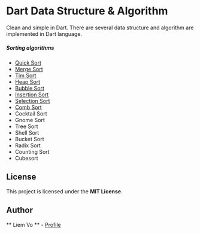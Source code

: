 # Dart Data Structure & Algorithm

Clean and simple in Dart. There are several data structure and algorithm are implemented in Dart language.

##### Sorting algorithms
- [Quick Sort](https://github.com/liemvo/Dart_DataStructure_Algorithm/blob/master/Algorithm/QuickSort/QuickSort.dart)
- [Merge Sort](https://github.com/liemvo/Dart_DataStructure_Algorithm/blob/master/Algorithm/MergeSort/MergeSort.dart)
- [Tim Sort](https://github.com/liemvo/Dart_DataStructure_Algorithm/blob/master/Algorithm/TimSort/TimSort.dart)
- [Heap Sort](https://github.com/liemvo/Dart_DataStructure_Algorithm/blob/master/Algorithm/HeapSort/HeapSort.dart)
- [Bubble Sort](https://github.com/liemvo/Dart_DataStructure_Algorithm/blob/master/Algorithm/BubbleSort/BubbleSort.dart)
- [Insertion Sort](https://github.com/liemvo/Dart_DataStructure_Algorithm/blob/master/Algorithm/BubbleSort/BubbleSort.dart)
- [Selection Sort](https://github.com/liemvo/Dart_DataStructure_Algorithm/blob/master/Algorithm/SelectionSort/SelectionSort.dart)
- [Comb Sort](https://github.com/liemvo/Dart_DataStructure_Algorithm/blob/master/Algorithm/CombSort/CombSort.dart)
- Cocktail Sort
- Gnome Sort
- Tree Sort
- Shell Sort
- Bucket Sort
- Radix Sort
- Counting Sort
- Cubesort

## License

This project is licensed under the **MIT License**.

## Author
** Liem Vo ** - [Profile](https://github.com/liemvo/Dart_DataStructure_Algorithm/blob/master/Algorithm/BubbleSort/BubbleSort.dart)
